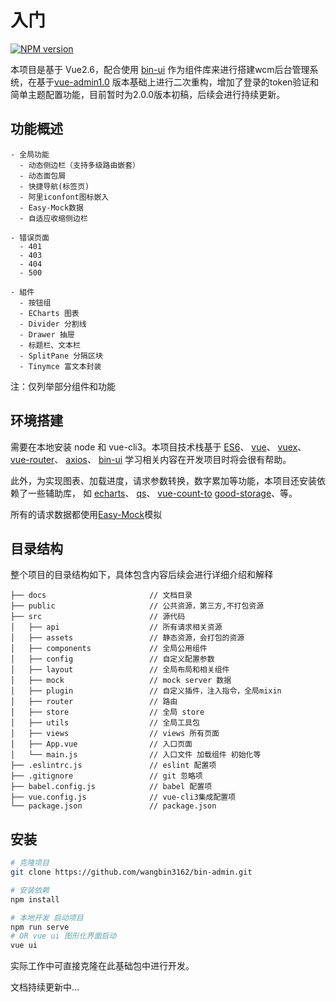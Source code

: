# 入门

[![NPM version](https://img.shields.io/npm/v/bin-ui.svg)](https://www.npmjs.com/package/bin-ui)

本项目是基于 Vue2.6，配合使用 [bin-ui](https://github.com/wangbin3162/bin-ui/) 作为组件库来进行搭建wcm后台管理系统，在基于[vue-admin1.0](https://github.com/wangbin3162/vue-admin/)
版本基础上进行二次重构，增加了登录的token验证和简单主题配置功能，目前暂时为2.0.0版本初稿，后续会进行持续更新。

## 功能概述

    - 全局功能
      - 动态侧边栏（支持多级路由嵌套）
      - 动态面包屑
      - 快捷导航(标签页)
      - 阿里iconfont图标嵌入
      - Easy-Mock数据
      - 自适应收缩侧边栏
        
    - 错误页面
      - 401
      - 403
      - 404
      - 500
    
    - 組件
      - 按钮组
      - ECharts 图表
      - Divider 分割线
      - Drawer 抽屉
      - 标题栏、文本栏
      - SplitPane 分隔区块
      - Tinymce 富文本封装
      
 注：仅列举部分组件和功能
      
## 环境搭建

需要在本地安装 node 和 vue-cli3。本项目技术栈基于
[ES6](http://es6.ruanyifeng.com/)、
[vue](https://cn.vuejs.org/index.html)、
[vuex](https://vuex.vuejs.org/zh/guide/)、
[vue-router](https://router.vuejs.org/zh/)、
[axios](https://github.com/axios/axios)、
[bin-ui](https://github.com/wangbin3162/bin-ui/)
学习相关内容在开发项目时将会很有帮助。

此外，为实现图表、加载进度，请求参数转换，数字累加等功能，本项目还安装依赖了一些辅助库， 如
[echarts](https://echarts.baidu.com/index.html)、
[qs](https://www.npmjs.com/package/qs)、
[vue-count-to](https://www.npmjs.com/package/vue-count-to)
[good-storage](https://www.npmjs.com/package/good-storage)、等。

所有的请求数据都使用[Easy-Mock](https://easy-mock.com/)模拟

## 目录结构

整个项目的目录结构如下，具体包含内容后续会进行详细介绍和解释

    ├── docs                       // 文档目录
    ├── public                     // 公共资源，第三方,不打包资源
    ├── src                        // 源代码
    │   ├── api                    // 所有请求相关资源
    │   ├── assets                 // 静态资源，会打包的资源
    │   ├── components             // 全局公用组件
    │   ├── config                 // 自定义配置参数
    │   ├── layout                 // 全局布局和相关组件
    │   ├── mock                   // mock server 数据
    │   ├── plugin                 // 自定义插件，注入指令，全局mixin
    │   ├── router                 // 路由
    │   ├── store                  // 全局 store 
    │   ├── utils                  // 全局工具包
    │   ├── views                  // views 所有页面
    │   ├── App.vue                // 入口页面
    │   └── main.js                // 入口文件 加载组件 初始化等
    ├── .eslintrc.js               // eslint 配置项
    ├── .gitignore                 // git 忽略项
    ├── babel.config.js            // babel 配置项
    ├── vue.config.js              // vue-cli3集成配置项
    └── package.json               // package.json
    
## 安装

```bash
# 克隆项目
git clone https://github.com/wangbin3162/bin-admin.git

# 安装依赖
npm install

# 本地开发 启动项目
npm run serve
# OR vue ui 图形化界面启动
vue ui
```

实际工作中可直接克隆在此基础包中进行开发。

文档持续更新中...

